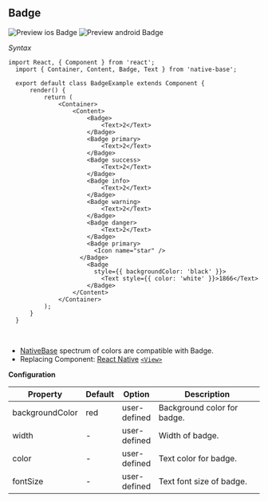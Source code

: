 ## Badge

![Preview ios Badge](../docs/assets/ios/components/badge.png)
![Preview android Badge](../docs/assets/android/components/badge.png)

*Syntax*

  <pre class="line-numbers"><code class="language-jsx">import React, { Component } from 'react';
  import { Container, Content, Badge, Text } from 'native-base';
  ​
  export default class BadgeExample extends Component {
      render() {
          return (
              &lt;Container>
                  &lt;Content>
                      &lt;Badge>
                          &lt;Text>2&lt;/Text>
                      &lt;/Badge>
                      &lt;Badge primary>
                          &lt;Text>2&lt;/Text>
                      &lt;/Badge>
                      &lt;Badge success>
                          &lt;Text>2&lt;/Text>
                      &lt;/Badge>
                      &lt;Badge info>
                          &lt;Text>2&lt;/Text>
                      &lt;/Badge>
                      &lt;Badge warning>
                          &lt;Text>2&lt;/Text>
                      &lt;/Badge>
                      &lt;Badge danger>
                          &lt;Text>2&lt;/Text>
                      &lt;/Badge>
                      &lt;Badge primary>
                        &lt;Icon name="star" />
                    &lt;/Badge>
                      &lt;Badge
                        style=&#123;{ backgroundColor: 'black' }}>
                          &lt;Text style=&#123;{ color: 'white' }}>1866&lt;/Text>
                      &lt;/Badge>
                  &lt;/Content>
              &lt;/Container>
          );
      }
  }</code></pre><br />

  * [NativeBase](https://nativebase.io/) spectrum of colors are compatible with Badge.
  * Replacing Component: [React Native](https://facebook.github.io/react-native/) [<code>&lt;View></code>](https://facebook.github.io/react-native/docs/view.html)


  **Configuration**<br />
      <table class = "table table-bordered">
          <thead>
              <tr>
                  <th>Property</th>
                  <th>Default</th>
                  <th>Option</th>
                  <th width="50%">Description</th>
              </tr>
          </thead>
          <tbody>
              <tr>
                  <td>backgroundColor</td>
                  <td>red</td>
                  <td>user-defined</td>
                  <td>Background color for badge.</td>
              </tr>
              <tr>
                  <td>width</td>
                  <td> - </td>
                  <td>user-defined</td>
                  <td>Width of badge.</td>
              </tr>
              <tr>
                  <td>color</td>
                  <td> - </td>
                  <td>user-defined</td>
                  <td>Text color for badge.</td>
              </tr>
              <tr>
                  <td>fontSize</td>
                  <td> - </td>
                  <td>user-defined</td>
                  <td>Text font size of badge.</td>
              </tr>
          </tbody>
      </table><br />
